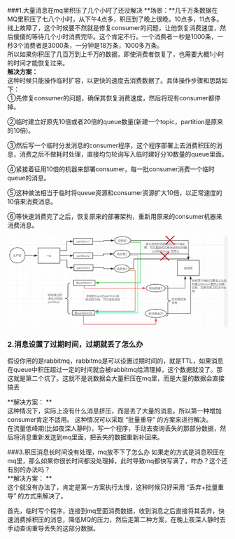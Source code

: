 ###1.大量消息在mq里积压了几个小时了还没解决
**场景：**几千万条数据在MQ里积压了七八个小时，从下午4点多，积压到了晚上很晚，10点多，11点多。线上故障了，这个时候要不然就是修复consumer的问题，让他恢复消费速度，然后傻傻的等待几个小时消费完毕。这个肯定不行。一个消费者一秒是1000条，一秒3个消费者是3000条，一分钟是18万条，1000多万条。  
所以如果你积压了几百万到上千万的数据，即使消费者恢复了，也需要大概1小时的时间才能恢复过来。  
**解决方案：**  
这种时候只能操作临时扩容，以更快的速度去消费数据了。具体操作步骤和思路如下：  
①先修复consumer的问题，确保其恢复消费速度，然后将现有consumer都停掉。

②临时建立好原先10倍或者20倍的queue数量(新建一个topic，partition是原来的10倍)。

③然后写一个临时分发消息的consumer程序，这个程序部署上去消费积压的消息，消费之后不做耗时处理，直接均匀轮询写入临时建好分10数量的queue里面。

④紧接着征用10倍的机器来部署consumer，每一批consumer消费一个临时queue的消息。

⑤这种做法相当于临时将queue资源和consumer资源扩大10倍，以正常速度的10倍来消费消息。

⑥等快速消费完了之后，恢复原来的部署架构，重新用原来的consumer机器来消费消息。  

![kafka的示意图.png](/image/mq/6-1kafka示意图.webp)

### 2.消息设置了过期时间，过期就丢了怎么办
假设你用的是rabbitmq，rabbitmq是可以设置过期时间的，就是TTL，如果消息在queue中积压超过一定的时间就会被rabbitmq给清理掉，这个数据就没了。那这就是第二个坑了。这就不是说数据会大量积压在mq里，而是大量的数据会直接搞丢     

**解决方案： **  
这种情况下，实际上没有什么消息挤压，而是丢了大量的消息。所以第一种增加consumer肯定不适用。
这种情况可以采取 “批量重导” 的方案来进行解决。   
在流量低峰期(比如夜深人静时)，写一个程序，手动去查询丢失的那部分数据，然后将消息重新发送到mq里面，把丢失的数据重新补回来。

###3.积压消息长时间没有处理，mq放不下了怎么办
如果走的方式是消息积压在mq里，那么如果你很长时间都没处理掉，此时导致mq都快写满了，咋办？这个还有别的办法吗？  
**解决方案： **  
这个就没有办法了，肯定是第一方案执行太慢，这种时候只好采用 “丢弃+批量重导” 的方式来解决了。

首先，临时写个程序，连接到mq里面消费数据，收到消息之后直接将其丢弃，快速消费掉积压的消息，降低MQ的压力，然后走第二种方案，在晚上夜深人静时去手动查询重导丢失的这部分数据。

